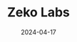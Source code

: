 ---  
layout: startup_page  
title: "Zeko Labs"  
id: "zeko.io"  
permalink: "/zekolabszeko.io04172024/"  
website: "https://zeko.io/"  
funding_round: "Pre-Seed"  
funding_amount: "$3M"  
investors: "UOB Venture Management, Signum Capital, YBB Capital, Autonomy Capital, Cogitent Ventures, GBV, Tenzor Capital, 3Commas Capital, ArkGrow, AVID3, Cryptonauts, Nox Holdings, NxGen.xyz, SkyVision Capital (SVC), Presto Labs"  
about: "Zeko Labs is a blockchain company developing decentralized finance and software solutions using zero-knowledge technology. Their Zeko Protocol, built with o1Labs and Mina Foundation, aims to simplify the use of zero-knowledge proofs for developers, expanding application possibilities in finance, AI, gaming, and the internet. This empowers users with greater control over their data and assets."  
markets: "Blockchain, Decentralized Finance, Software, AI, Gaming"  
hq: "San Francisco, California, United States"  
founded_year: "2024"  
linkedin: "https://www.linkedin.com/company/zeko-labs-inc"  
twitter: "https://twitter.com/ZekoLabs"  
instagram: ""  
facebook: ""  
crunchbase: "https://www.crunchbase.com/organization/zeko-labs"  
pitchbook: "https://pitchbook.com/profiles/company/594189-37"  

date_display: "17-Apr-2024"  
date: "2024-04-17"

# SEO Optimization  
meta_title: "Zeko Labs - Pre-Seed Funding ($3M)"  
meta_description: "Zeko Labs, Zeko Labs is a blockchain company developing decentralized finance and software solutions using zero-knowledge technology. Their Zeko Protocol, built ..."  
meta_keywords: "Zeko Labs, Blockchain, Decentralized Finance, Software, AI, Gaming, Pre-Seed funding"  
canonical_url: "https://startup.projectstartups.com/zekolabszeko.io04172024/"  
---